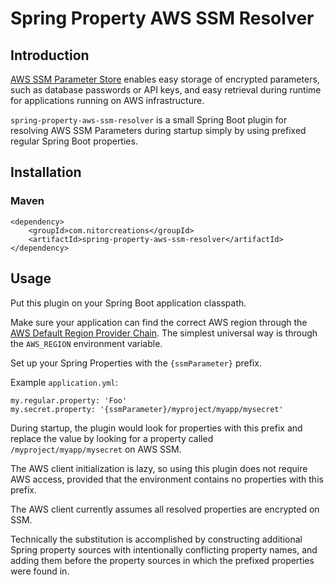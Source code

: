 # Spring Property AWS SSM Resolver

## Introduction

[AWS SSM Parameter Store](https://docs.aws.amazon.com/systems-manager/latest/userguide/systems-manager-paramstore.html) enables easy storage of encrypted parameters, such as database passwords or API keys, and easy retrieval during runtime for applications running on AWS infrastructure.

```spring-property-aws-ssm-resolver``` is a small Spring Boot plugin for resolving AWS SSM Parameters during startup simply by using prefixed regular Spring Boot properties.

## Installation

### Maven

    <dependency>
        <groupId>com.nitorcreations</groupId>
        <artifactId>spring-property-aws-ssm-resolver</artifactId>
    </dependency>

## Usage

Put this plugin on your Spring Boot application classpath.

Make sure your application can find the correct AWS region through the [AWS Default Region Provider Chain](https://docs.aws.amazon.com/sdk-for-java/v2/developer-guide/java-dg-region-selection.html#default-region-provider-chain). The simplest universal way is through the ```AWS_REGION``` environment variable.

Set up your Spring Properties with the ```{ssmParameter}``` prefix.

Example ```application.yml```:

    my.regular.property: 'Foo'
    my.secret.property: '{ssmParameter}/myproject/myapp/mysecret'

During startup, the plugin would look for properties with this prefix and replace the value by looking for a property called ```/myproject/myapp/mysecret``` on AWS SSM.

The AWS client initialization is lazy, so using this plugin does not require AWS access, provided that the environment contains no properties with this prefix.

The AWS client currently assumes all resolved properties are encrypted on SSM.

Technically the substitution is accomplished by constructing additional Spring property sources with intentionally conflicting property names, and adding them before the property sources in which the prefixed properties were found in.